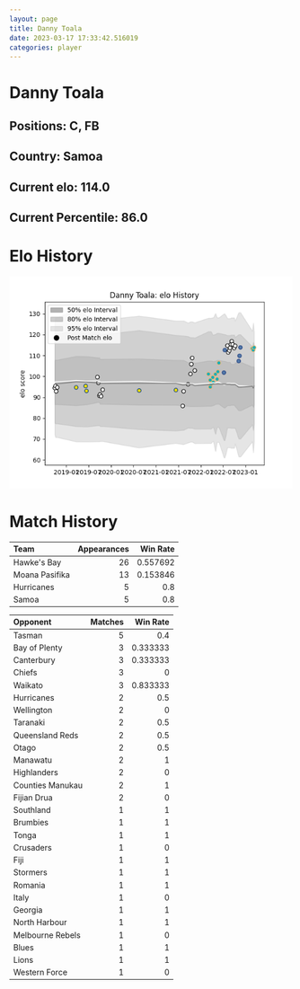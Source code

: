 ```yaml
---  
layout: page  
title: Danny Toala  
date: 2023-03-17 17:33:42.516019  
categories: player  
---
```

# Danny Toala

## Positions: C, FB

## Country: Samoa

## Current elo: 114.0

## Current Percentile: 86.0

# Elo History


![elo history](history_DannyToala.png)
# Match History


| Team           |   Appearances |   Win Rate |
|:---------------|--------------:|-----------:|
| Hawke's Bay    |            26 |   0.557692 |
| Moana Pasifika |            13 |   0.153846 |
| Hurricanes     |             5 |   0.8      |
| Samoa          |             5 |   0.8      |

| Opponent         |   Matches |   Win Rate |
|:-----------------|----------:|-----------:|
| Tasman           |         5 |   0.4      |
| Bay of Plenty    |         3 |   0.333333 |
| Canterbury       |         3 |   0.333333 |
| Chiefs           |         3 |   0        |
| Waikato          |         3 |   0.833333 |
| Hurricanes       |         2 |   0.5      |
| Wellington       |         2 |   0        |
| Taranaki         |         2 |   0.5      |
| Queensland Reds  |         2 |   0.5      |
| Otago            |         2 |   0.5      |
| Manawatu         |         2 |   1        |
| Highlanders      |         2 |   0        |
| Counties Manukau |         2 |   1        |
| Fijian Drua      |         2 |   0        |
| Southland        |         1 |   1        |
| Brumbies         |         1 |   1        |
| Tonga            |         1 |   1        |
| Crusaders        |         1 |   0        |
| Fiji             |         1 |   1        |
| Stormers         |         1 |   1        |
| Romania          |         1 |   1        |
| Italy            |         1 |   0        |
| Georgia          |         1 |   1        |
| North Harbour    |         1 |   1        |
| Melbourne Rebels |         1 |   0        |
| Blues            |         1 |   1        |
| Lions            |         1 |   1        |
| Western Force    |         1 |   0        |